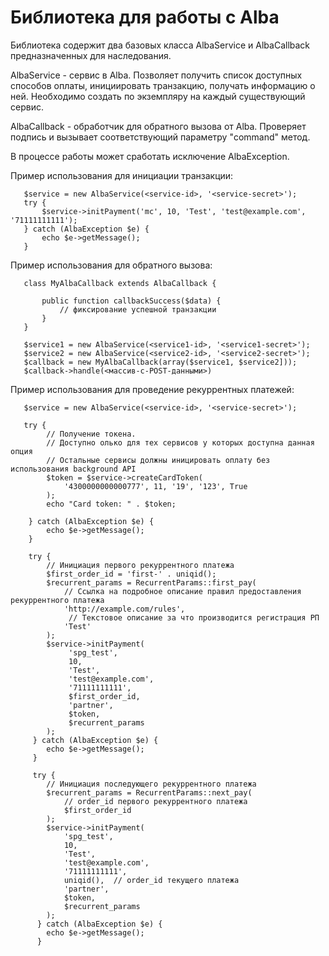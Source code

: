 Библиотека для работы c Alba
=============

Библиотека содержит два базовых класса AlbaService и AlbaCallback предназначенных для наследования.

AlbaService - сервис в Alba. Позволяет получить список доступных способов оплаты, инициировать транзакцию, получать информацию о ней. Необходимо создать по экземпляру на каждый существующий сервис.

AlbaCallback - обработчик для обратного вызова от Alba. Проверяет подпись и вызывает соответствующий параметру "command" метод.

В процессе работы может сработать исключение AlbaException.

Пример использования для инициации транзакции:

       $service = new AlbaService(<service-id>, '<service-secret>');
       try {
           $service->initPayment('mc', 10, 'Test', 'test@example.com', '71111111111');
       } catch (AlbaException $e) {
           echo $e->getMessage();
       }

Пример использования для обратного вызова:

       class MyAlbaCallback extends AlbaCallback {

           public function callbackSuccess($data) {
               // фиксирование успешной транзакции
           }
       }

       $service1 = new AlbaService(<service1-id>, '<service1-secret>');
       $service2 = new AlbaService(<service2-id>, '<service2-secret>');
       $callback = new MyAlbaCallback(array($service1, $service2]));
       $callback->handle(<массив-c-POST-данными>)
       
       
       
Пример использования для проведение рекуррентных платежей:

       $service = new AlbaService(<service-id>, '<service-secret>');
       
       try {
            // Получение токена. 
            // Доступно олько для тех сервисов у которых доступна данная опция
            // Остальные сервисы должны иницировать оплату без использования background API
            $token = $service->createCardToken(
                '4300000000000777', 11, '19', '123', True
            );
            echo "Card token: " . $token;

        } catch (AlbaException $e) {
            echo $e->getMessage();
        }

        try {
            // Инициация первого рекуррентного платежа
            $first_order_id = 'first-' . uniqid();
            $recurrent_params = RecurrentParams::first_pay(
                // Ссылка на подробное описание правил предоставления рекуррентного платежа
                'http://example.com/rules', 
                 // Текстовое описание за что производится регистрация РП	
                'Test'
            );
            $service->initPayment(
                 'spg_test',
                 10,
                 'Test',
                 'test@example.com',
                 '71111111111',
                 $first_order_id, 
                 'partner',
                 $token,
                 $recurrent_params
            );
         } catch (AlbaException $e) {
            echo $e->getMessage();
         }

         try {
            // Инициация последующего рекуррентного платежа
            $recurrent_params = RecurrentParams::next_pay(
                // order_id первого рекуррентного платежа
                $first_order_id  
            );
            $service->initPayment(
                'spg_test',
                10,
                'Test',
                'test@example.com',
                '71111111111',
                uniqid(),  // order_id текущего платежа
                'partner',
                $token,
                $recurrent_params
            );
          } catch (AlbaException $e) {
            echo $e->getMessage();
          }


